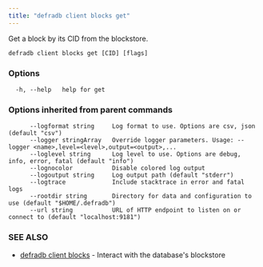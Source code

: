 ```yaml
---
title: "defradb client blocks get"
---
```


Get a block by its CID from the blockstore.

```
defradb client blocks get [CID] [flags]
```

### Options

```
  -h, --help   help for get
```

### Options inherited from parent commands

```
      --logformat string     Log format to use. Options are csv, json (default "csv")
      --logger stringArray   Override logger parameters. Usage: --logger <name>,level=<level>,output=<output>,...
      --loglevel string      Log level to use. Options are debug, info, error, fatal (default "info")
      --lognocolor           Disable colored log output
      --logoutput string     Log output path (default "stderr")
      --logtrace             Include stacktrace in error and fatal logs
      --rootdir string       Directory for data and configuration to use (default "$HOME/.defradb")
      --url string           URL of HTTP endpoint to listen on or connect to (default "localhost:9181")
```

### SEE ALSO

* [defradb client blocks](defradb_client_blocks.md)	 - Interact with the database's blockstore

